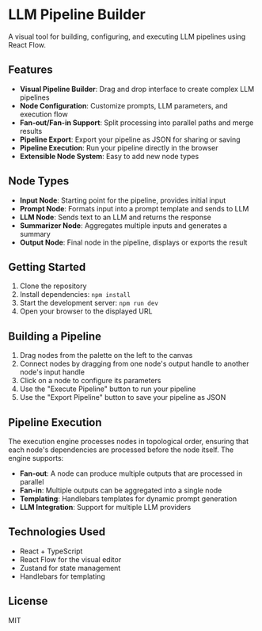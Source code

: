 # LLM Pipeline Builder

A visual tool for building, configuring, and executing LLM pipelines using React Flow.

## Features

- **Visual Pipeline Builder**: Drag and drop interface to create complex LLM pipelines
- **Node Configuration**: Customize prompts, LLM parameters, and execution flow
- **Fan-out/Fan-in Support**: Split processing into parallel paths and merge results
- **Pipeline Export**: Export your pipeline as JSON for sharing or saving
- **Pipeline Execution**: Run your pipeline directly in the browser
- **Extensible Node System**: Easy to add new node types

## Node Types

- **Input Node**: Starting point for the pipeline, provides initial input
- **Prompt Node**: Formats input into a prompt template and sends to LLM
- **LLM Node**: Sends text to an LLM and returns the response
- **Summarizer Node**: Aggregates multiple inputs and generates a summary
- **Output Node**: Final node in the pipeline, displays or exports the result

## Getting Started

1. Clone the repository
2. Install dependencies: `npm install`
3. Start the development server: `npm run dev`
4. Open your browser to the displayed URL

## Building a Pipeline

1. Drag nodes from the palette on the left to the canvas
2. Connect nodes by dragging from one node's output handle to another node's input handle
3. Click on a node to configure its parameters
4. Use the "Execute Pipeline" button to run your pipeline
5. Use the "Export Pipeline" button to save your pipeline as JSON

## Pipeline Execution

The execution engine processes nodes in topological order, ensuring that each node's dependencies are processed before the node itself. The engine supports:

- **Fan-out**: A node can produce multiple outputs that are processed in parallel
- **Fan-in**: Multiple outputs can be aggregated into a single node
- **Templating**: Handlebars templates for dynamic prompt generation
- **LLM Integration**: Support for multiple LLM providers

## Technologies Used

- React + TypeScript
- React Flow for the visual editor
- Zustand for state management
- Handlebars for templating

## License

MIT
